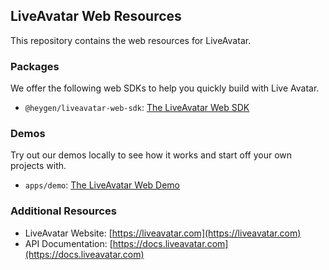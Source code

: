 ## LiveAvatar Web Resources

This repository contains the web resources for LiveAvatar.

### Packages

We offer the following web SDKs to help you quickly build with Live Avatar.

- `@heygen/liveavatar-web-sdk`: [The LiveAvatar Web SDK](https://www.npmjs.com/package/@heygen/liveavatar-web-sdk)

### Demos

Try out our demos locally to see how it works and start off your own projects with.

- `apps/demo`: [The LiveAvatar Web Demo](https://github.com/heygen-com/liveavatar-web-sdk/tree/master/apps/demo)

### Additional Resources

- LiveAvatar Website: [https://liveavatar.com](https://liveavatar.com)
- API Documentation: [https://docs.liveavatar.com](https://docs.liveavatar.com)

